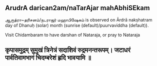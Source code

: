 ## ArudrA darican2am/naTarAjar mahAbhiSEkam

ஆருத்ரா~தரிசனம்/நடராஜர் மஹாபிஷேகம் is observed on Ārdrā nakṣhatram day of Dhanuḥ (solar) month (sunrise (default)/puurvaviddha (default)).

Visit Chidambaram to have darshan of Nataraja, or pray to Nataraja

कृपासमुद्रम् सुमुखं त्रिनेत्रं सदाशिवं रुद्रमनन्तरूपम्।
जटाधरं पार्वतिवामभागं चिदम्बरेशं हृदि भावयामि ॥
---
